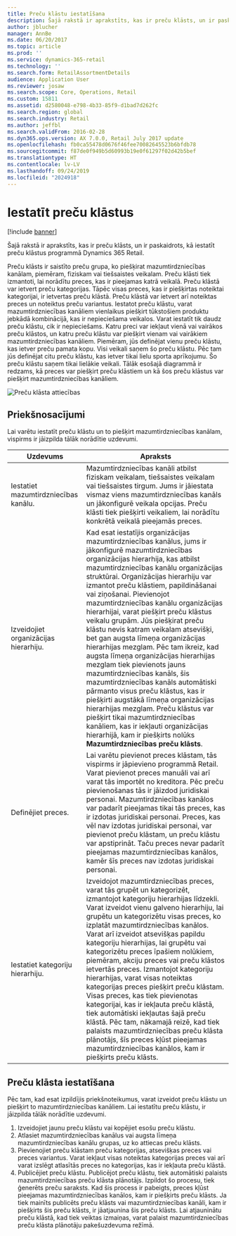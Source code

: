 ```yaml
---
title: Preču klāstu iestatīšana
description: Šajā rakstā ir aprakstīts, kas ir preču klāsts, un ir paskaidrots, kā iestatīt preču klāstus programmā Dynamics 365 Retail.
author: jblucher
manager: AnnBe
ms.date: 06/20/2017
ms.topic: article
ms.prod: ''
ms.service: dynamics-365-retail
ms.technology: ''
ms.search.form: RetailAssortmentDetails
audience: Application User
ms.reviewer: josaw
ms.search.scope: Core, Operations, Retail
ms.custom: 15811
ms.assetid: d2580048-e798-4b33-85f9-d1bad7d262fc
ms.search.region: global
ms.search.industry: Retail
ms.author: jeffbl
ms.search.validFrom: 2016-02-28
ms.dyn365.ops.version: AX 7.0.0, Retail July 2017 update
ms.openlocfilehash: fb0ca55478d0676f46fee70082645523b6bfdb78
ms.sourcegitcommit: f87de0f949b5d60993b19e0f61297f02d42b5bef
ms.translationtype: HT
ms.contentlocale: lv-LV
ms.lasthandoff: 09/24/2019
ms.locfileid: "2024918"
---
```

# <a name="set-up-assortments"></a>Iestatīt preču klāstus

[!include [banner](includes/banner.md)]

Šajā rakstā ir aprakstīts, kas ir preču klāsts, un ir paskaidrots, kā iestatīt preču klāstus programmā Dynamics 365 Retail.

Preču klāsts ir saistīto preču grupa, ko piešķirat mazumtirdzniecības kanālam, piemēram, fiziskam vai tiešsaistes veikalam. Preču klāsti tiek izmantoti, lai norādītu preces, kas ir pieejamas katrā veikalā. Preču klāstā var ietvert preču kategorijas. Tāpēc visas preces, kas ir piešķirtas noteiktai kategorijai, ir ietvertas preču klāstā. Preču klāstā var ietvert arī noteiktas preces un noteiktus preču variantus. Iestatot preču klāstu, varat mazumtirdzniecības kanāliem vienlaikus piešķirt tūkstošiem produktu jebkādā kombinācijā, kas ir nepieciešama veikalos. Varat iestatīt tik daudz preču klāstu, cik ir nepieciešams. Katru preci var iekļaut vienā vai vairākos preču klāstos, un katru preču klāstu var piešķirt vienam vai vairākiem mazumtirdzniecības kanāliem. Piemēram, jūs definējat vienu preču klāstu, kas ietver preču pamata kopu. Visi veikali saņem šo preču klāstu. Pēc tam jūs definējat citu preču klāstu, kas ietver tikai lielu sporta aprīkojumu. Šo preču klāstu saņem tikai lielākie veikali. Tālāk esošajā diagrammā ir redzams, kā preces var piešķirt preču klāstiem un kā šos preču klāstus var piešķirt mazumtirdzniecības kanāliem.

![Preču klāsta attiecības](./media/assortments_relationship.gif)

## <a name="prerequisites"></a>Priekšnosacījumi

Lai varētu iestatīt preču klāstu un to piešķirt mazumtirdzniecības kanālam, vispirms ir jāizpilda tālāk norādītie uzdevumi.

| Uzdevums                              | Apraksts |
|-----------------------------------|-------------|
| Iestatiet mazumtirdzniecības kanālu.          | Mazumtirdzniecības kanāli atbilst fiziskam veikalam, tiešsaistes veikalam vai tiešsaistes tirgum. Jums ir jāiestata vismaz viens mazumtirdzniecības kanāls un jākonfigurē veikala opcijas. Preču klāsti tiek piešķirti veikaliem, lai norādītu konkrētā veikalā pieejamās preces. |
| Izveidojiet organizācijas hierarhiju. | Kad esat iestatījis organizācijas mazumtirdzniecības kanālus, jums ir jākonfigurē mazumtirdzniecības organizācijas hierarhija, kas atbilst mazumtirdzniecības kanālu organizācijas struktūrai. Organizācijas hierarhiju var izmantot preču klāstiem, papildināšanai vai ziņošanai. Pievienojot mazumtirdzniecības kanālu organizācijas hierarhijai, varat piešķirt preču klāstus veikalu grupām. Jūs piešķirat preču klāstu nevis katram veikalam atsevišķi, bet gan augsta līmeņa organizācijas hierarhijas mezglam. Pēc tam ikreiz, kad augsta līmeņa organizācijas hierarhijas mezglam tiek pievienots jauns mazumtirdzniecības kanāls, šis mazumtirdzniecības kanāls automātiski pārmanto visus preču klāstus, kas ir piešķirti augstākā līmeņa organizācijas hierarhijas mezglam. Preču klāstus var piešķirt tikai mazumtirdzniecības kanāliem, kas ir iekļauti organizācijas hierarhijā, kam ir piešķirts nolūks **Mazumtirdzniecības preču klāsts**. |
| Definējiet preces.                  | Lai varētu pievienot preces klāstam, tās vispirms ir jāpievieno programmā Retail. Varat pievienot preces manuāli vai arī varat tās importēt no kreditora. Pēc preču pievienošanas tās ir jāizdod juridiskai personai. Mazumtirdzniecības kanālos var padarīt pieejamas tikai tās preces, kas ir izdotas juridiskai personai. Preces, kas vēl nav izdotas juridiskai personai, var pievienot preču klāstam, un preču klāstu var apstiprināt. Taču preces nevar padarīt pieejamas mazumtirdzniecības kanālos, kamēr šīs preces nav izdotas juridiskai personai. |
| Iestatiet kategoriju hierarhiju.      | Izveidojot mazumtirdzniecības preces, varat tās grupēt un kategorizēt, izmantojot kategoriju hierarhijas līdzekli. Varat izveidot vienu galveno hierarhiju, lai grupētu un kategorizētu visas preces, ko izplatāt mazumtirdzniecības kanālos. Varat arī izveidot atsevišķas papildu kategoriju hierarhijas, lai grupētu vai kategorizētu preces īpašiem nolūkiem, piemēram, akciju preces vai preču klāstos ietvertās preces. Izmantojot kategoriju hierarhijas, varat visas noteiktas kategorijas preces piešķirt preču klāstam. Visas preces, kas tiek pievienotas kategorijai, kas ir iekļauta preču klāstā, tiek automātiski iekļautas šajā preču klāstā. Pēc tam, nākamajā reizē, kad tiek palaists mazumtirdzniecības preču klāsta plānotājs, šīs preces kļūst pieejamas mazumtirdzniecības kanālos, kam ir piešķirts preču klāsts. |

## <a name="setting-up-an-assortment"></a>Preču klāsta iestatīšana

Pēc tam, kad esat izpildījis priekšnoteikumus, varat izveidot preču klāstu un piešķirt to mazumtirdzniecības kanāliem. Lai iestatītu preču klāstu, ir jāizpilda tālāk norādītie uzdevumi.

1. Izveidojiet jaunu preču klāstu vai kopējiet esošu preču klāstu.
2. Atlasiet mazumtirdzniecības kanālus vai augsta līmeņa mazumtirdzniecības kanālu grupas, uz ko attiecas preču klāsts.
3. Pievienojiet preču klāstam preču kategorijas, atsevišķas preces vai preces variantus. Varat iekļaut visas noteiktas kategorijas preces vai arī varat izslēgt atlasītās preces no kategorijas, kas ir iekļauta preču klāstā.
4. Publicējiet preču klāstu. Publicējot preču klāstu, tiek automātiski palaists mazumtirdzniecības preču klāsta plānotājs. Izpildot šo procesu, tiek ģenerēts preču saraksts. Kad šis process ir pabeigts, preces kļūst pieejamas mazumtirdzniecības kanālos, kam ir piešķirts preču klāsts. Ja tiek mainīts publicēts preču klāsts vai mazumtirdzniecības kanāli, kam ir piešķirts šis preču klāsts, ir jāatjaunina šis preču klāsts. Lai atjauninātu preču klāstā, kad tiek veiktas izmaiņas, varat palaist mazumtirdzniecības preču klāsta plānotāju pakešuzdevuma režīmā.
